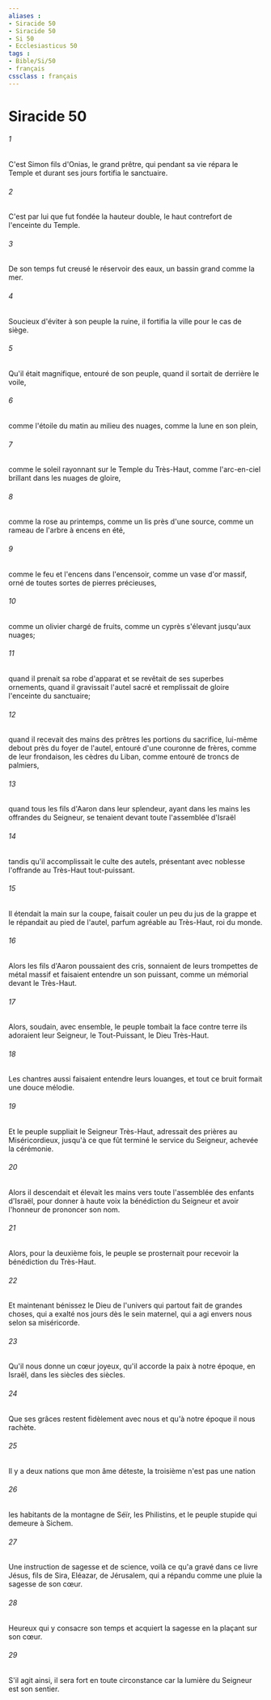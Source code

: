 ```yaml
---
aliases : 
- Siracide 50
- Siracide 50
- Si 50
- Ecclesiasticus 50
tags : 
- Bible/Si/50
- français
cssclass : français
---
```


# Siracide 50

###### 1
C'est Simon fils d'Onias, le grand prêtre, qui pendant sa vie répara le Temple et durant ses jours fortifia le sanctuaire.
###### 2
C'est par lui que fut fondée la hauteur double, le haut contrefort de l'enceinte du Temple.
###### 3
De son temps fut creusé le réservoir des eaux, un bassin grand comme la mer.
###### 4
Soucieux d'éviter à son peuple la ruine, il fortifia la ville pour le cas de siège.
###### 5
Qu'il était magnifique, entouré de son peuple, quand il sortait de derrière le voile,
###### 6
comme l'étoile du matin au milieu des nuages, comme la lune en son plein,
###### 7
comme le soleil rayonnant sur le Temple du Très-Haut, comme l'arc-en-ciel brillant dans les nuages de gloire,
###### 8
comme la rose au printemps, comme un lis près d'une source, comme un rameau de l'arbre à encens en été,
###### 9
comme le feu et l'encens dans l'encensoir, comme un vase d'or massif, orné de toutes sortes de pierres précieuses,
###### 10
comme un olivier chargé de fruits, comme un cyprès s'élevant jusqu'aux nuages;
###### 11
quand il prenait sa robe d'apparat et se revêtait de ses superbes ornements, quand il gravissait l'autel sacré et remplissait de gloire l'enceinte du sanctuaire;
###### 12
quand il recevait des mains des prêtres les portions du sacrifice, lui-même debout près du foyer de l'autel, entouré d'une couronne de frères, comme de leur frondaison, les cèdres du Liban, comme entouré de troncs de palmiers,
###### 13
quand tous les fils d'Aaron dans leur splendeur, ayant dans les mains les offrandes du Seigneur, se tenaient devant toute l'assemblée d'Israël
###### 14
tandis qu'il accomplissait le culte des autels, présentant avec noblesse l'offrande au Très-Haut tout-puissant.
###### 15
Il étendait la main sur la coupe, faisait couler un peu du jus de la grappe et le répandait au pied de l'autel, parfum agréable au Très-Haut, roi du monde.
###### 16
Alors les fils d'Aaron poussaient des cris, sonnaient de leurs trompettes de métal massif et faisaient entendre un son puissant, comme un mémorial devant le Très-Haut.
###### 17
Alors, soudain, avec ensemble, le peuple tombait la face contre terre ils adoraient leur Seigneur, le Tout-Puissant, le Dieu Très-Haut.
###### 18
Les chantres aussi faisaient entendre leurs louanges, et tout ce bruit formait une douce mélodie.
###### 19
Et le peuple suppliait le Seigneur Très-Haut, adressait des prières au Miséricordieux, jusqu'à ce que fût terminé le service du Seigneur, achevée la cérémonie.
###### 20
Alors il descendait et élevait les mains vers toute l'assemblée des enfants d'Israël, pour donner à haute voix la bénédiction du Seigneur et avoir l'honneur de prononcer son nom.
###### 21
Alors, pour la deuxième fois, le peuple se prosternait pour recevoir la bénédiction du Très-Haut.
###### 22
Et maintenant bénissez le Dieu de l'univers qui partout fait de grandes choses, qui a exalté nos jours dès le sein maternel, qui a agi envers nous selon sa miséricorde.
###### 23
Qu'il nous donne un cœur joyeux, qu'il accorde la paix à notre époque, en Israël, dans les siècles des siècles.
###### 24
Que ses grâces restent fidèlement avec nous et qu'à notre époque il nous rachète.
###### 25
Il y a deux nations que mon âme déteste, la troisième n'est pas une nation
###### 26
les habitants de la montagne de Séïr, les Philistins, et le peuple stupide qui demeure à Sichem.
###### 27
Une instruction de sagesse et de science, voilà ce qu'a gravé dans ce livre Jésus, fils de Sira, Eléazar, de Jérusalem, qui a répandu comme une pluie la sagesse de son cœur.
###### 28
Heureux qui y consacre son temps et acquiert la sagesse en la plaçant sur son cœur.
###### 29
S'il agit ainsi, il sera fort en toute circonstance car la lumière du Seigneur est son sentier.
